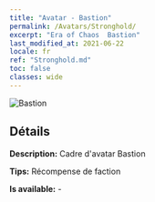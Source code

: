 ```yaml
---
title: "Avatar - Bastion"
permalink: /Avatars/Stronghold/
excerpt: "Era of Chaos  Bastion"
last_modified_at: 2021-06-22
locale: fr
ref: "Stronghold.md"
toc: false
classes: wide
---
```

 ![Bastion](/images/a/avatarFrame_4.png)

## Détails

 **Description:** Cadre d'avatar Bastion 

 **Tips:** Récompense de faction 

 **Is available:**  - 

